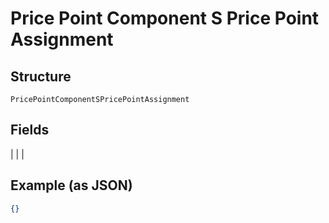 
# Price Point Component S Price Point Assignment

## Structure

`PricePointComponentSPricePointAssignment`

## Fields

|  |
| 

## Example (as JSON)

```json
{}
```

